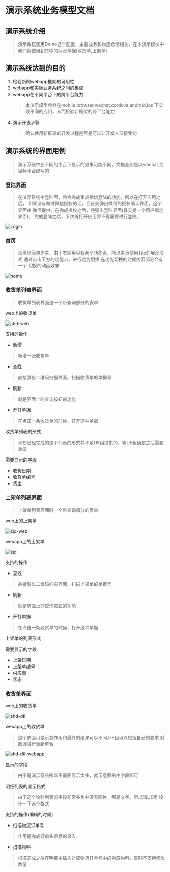 # 演示系统业务模型文档
## 演示系统介绍
> 演示系统使用Demo这个配置，主要业务和物流仓储相关，在本演示模块中
我们将使用到其中的两张单据(收货单,上架单)

## 演示系统达到的目的
1. 检验新的webapp框架的可用性
2. webapp和实际业务系统之间的集成
3. webapp在不同平台下的跨平台能力
   > 本演示模型将会在mobile browser,wechat,cordova,android,ios
   下实现不同的应用，从而检验新框架的跨平台能力
4. 演示开发步骤
   > 确认使用新框架的开发过程是否是可以让开发人员接受的
   
## 演示系统的界面用例
> 演示系统中在不同的平台下显示的效果可能不同，文档全部是以wechat
为目标平台编写的

### 登陆界面
> 在演示系统中登陆面，将会完成集成微信登陆的功能，所以在打开应用之后，
如果没有做过微信授权的话，会首先弹出微信的授权确认界面，这个界面由
微信提供，在完成授权之后，将弹出登陆界面(其实是一个用户绑定界面)，
完成登陆之后，下次再打开应用将不再需要进行登陆。

![Login](login.png)

### 首页
> 首页以简单为主，由于本应用只有两个功能点，所以主页使用Tab的展现形式
通过点击下方的功能点，进行功能切换,在功能切换的时候内容部分会有一个
切换的动画效果

![home](home.png)

### 收货单列表界面
> 收货单列表界面是一个带查询部分的表单

web上的收货单

![shd-web](shd-web.png)

支持的操作

* 新增
> 新增一张收货单
* 查找
> 直接弹出二维码扫描界面，扫描收货单的单据号
* 刷新
> 就是界面上的查询按钮的功能
* 开打单据
> 在点击一条收货单的时候，打开这种单据

收货单列表的形式
> 现在已经完成的这个列表的形式并不是UE组提供的，等UE组确定之后需要重做

需要显示的字段
* 收货日期
* 收货单编号
* 货主

### 上架单列表界面
> 上架单列表界面时一个带查询部分的表单

web上的上架单

![sjd-web](sjd-web.png)

webapp上的上架单

![sjd](sjd.png)

支持的操作

* 查找
> 直接弹出二维码扫描界面，扫描上架单的单据号
* 刷新
> 就是界面上的查询按钮的功能
* 开打单据
> 在点击一条收货单的时候，打开这种单据

上架单的列表形式

需要显示的字段
* 上架日期
* 上架单编号
* 供应商
* 状态

### 收货单界面

web上的收货单

![shd-dtl](shd-dtl.png)

webapp上的收货单
> 这个界面只是示意作用和最终的结果可以不同,UE组可以根据自己的要求
对数据进行重新整合

![shd-dtl-webapp](shd-dtl-webapp.png)

显示的字段
> 由于是演示系统所以不需要显示太多，就示意图的中字段即可

明细列表的显示格式
>由于这个物料列表的字段非常多也并没有图片，都是文字，所以请UE组
设计一下这个格式

支持的操作(编辑的时候)
* 扫描物流订单号
> 作用是完成订单头信息的录入
* 扫描物料
> 扫描完成之后在明细中插入对应物流订单号中的对应物料，暂时不支持修改数量

